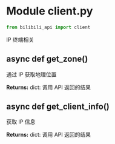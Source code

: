 # Module client.py

``` python
from bilibili_api import client
```

IP 终端相关

## async def get_zone()

通过 IP 获取地理位置

**Returns:** dict: 调用 API 返回的结果

## async def get_client_info()

获取 IP 信息

**Returns:** dict: 调用 API 返回的结果
